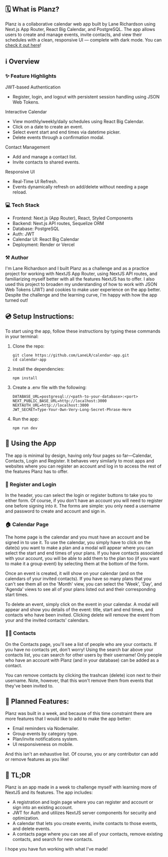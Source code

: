 ## 🗓️ What is Planz?

Planz is a collaborative calendar web app built by Lane Richardson using Next.js App Router, React Big Calendar, and PostgreSQL. The app allows users to create and manage events, invite contacts, and view their schedules with a clean, responsive UI — complete with dark mode. You can [check it out here](https://calendar-app-y2h7.onrender.com)!

## ℹ️ Overview

### ✨ Feature Highlights

JWT-based Authentication
- Register, login, and logout with persistent session handling using JSON Web Tokens.

Interactive Calendar
- View monthly/weekly/daily schedules using React Big Calendar.
- Click on a date to create an event.
- Select event start and end times via datetime picker.
- Delete events through a confirmation modal.

Contact Management
- Add and manage a contact list.
- Invite contacts to shared events.

Responsive UI
- Real-Time UI Refresh.
- Events dynamically refresh on add/delete without needing a page reload.

### 💻 Tech Stack

- Frontend: Next.js (App Router), React, Styled Components
- Backend: Next.js API routes, Sequelize ORM
- Database: PostgreSQL
- Auth: JWT 
- Calendar UI: React Big Calendar
- Deployment: Render or Vercel

### ⚒️ Author

I'm Lane Richardson and I built Planz as a challenge and as a practice project for working with NextJS App Router, using NextJS API routes, and familiarizing myself better with all the features NextJS has to offer. I also used this project to broaden my understanding of how to work with JSON Web Tokens (JWT) and cookies to make user experience on the app better. Despite the challenge and the learning curve, I'm happy with how the app turned out! 

## 💿 Setup Instructions:

To start using the app, follow these instructions by typing these commands in your terminal:

1. Clone the repo:

    ```
    git clone https://github.com/LaneLR/calendar-app.git
    cd calendar-app
    ```

2. Install the dependencies:

    ```
    npm install
    ```

3. Create a .env file with the following:

    ```
    DATABASE_URL=postgresql://<path-to-your-database>:<port>
    NEXT_PUBLIC_BASE_URL=http://localhost:3000
    NEXTAUTH_URL=http://localhost:3000
    JWT_SECRET=Type-Your-Own-Very-Long-Secret-Phrase-Here
    ```

4. Run the app:

    ```
    npm run dev
    ```

## 🔑 Using the App

The app is minimal by design, having only four pages so far—Calendar, Contacts, Login and Register. It behaves very similarly to most apps and websites where you can register an account and log in to access the rest of the features Planz has to offer.

### 📝 Register and Login

In the header, you can select the login or register buttons to take you to either form. Of course, if you don't have an account you will need to register one before signing into it. The forms are simple: you only need a username and password to create and account and sign in.

### 🏠 Calendar Page

The home page is the calendar and you must have an account and be signed in to use it. To use the calendar, you simply have to click on the date(s) you want to make a plan and a modal will appear where you can select the start and end times of your plans. If you have contacts associated with your account, you will be able to add them to the plan too (if you want to make it a group event) by selecting them at the bottom of the form. 

Once an event is created, it will show on your calendar (and on the calendars of your invited contacts). If you have so many plans that you can't see them all on the 'Month' view, you can select the 'Week', 'Day', and 'Agenda' views to see all of your plans listed out and their corresponding start times.

To delete an event, simply click on the event in your calendar. A modal will appear and show you details of the event: title, start and end times, and contacts who have been invited. Clicking delete will remove the event from your and the invited contacts' calendars.

### 🙋🏻 Contacts

On the Contacts page, you'll see a list of people who are your contacts. If you have no contacts yet, don't worry! Using the search bar above your contacts list, you can search for other users by their username! Only people who have an account with Planz (and in your database) can be added as a contact. 

You can remove contacts by clicking the trashcan (delete) icon next to their username. Note, however, that this won't remove them from events that they've been invited to.

## 📅 Planned Features:

Planz was built in a week, and because of this time constraint there are more features that I would like to add to make the app better:

- Email reminders via Nodemailer.
- Group events by category type.
- Plan/invite notifications system.
- UI responsiveness on mobile.

And this isn't an exhaustive list. Of course, you or any contributor can add or remove features as you like!

## 💭 TL;DR

Planz is an app made in a week to challenge myself with learning more of NextJS and its features. The app includes:
- A registration and login page where you can register and account or sign into an existing account.
- JWT for Auth and utilizes NextJS server components for security and optimization. 
- A calendar that lets you create events, invite contacts to those events, and delete events.
- A contacts page where you can see all of your contacts, remove existing contacts, and search for new contacts.

I hope you have fun working with what I've made! 





